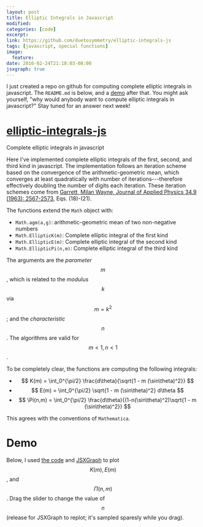 ```yaml
---
layout: post
title: Elliptic Integrals in Javascript
modified:
categories: [code]
excerpt:
link: https://github.com/duetosymmetry/elliptic-integrals-js
tags: [javascript, special functions]
image:
  feature:
date: 2016-02-24T21:18:03-08:00
jsxgraph: true
---
```


I just created a repo on github for computing complete elliptic
integrals in javascript. The `README.md` is below, and a [demo](#demo)
after that. You might ask yourself, "why would anybody want to compute
elliptic integrals in javascript?" Stay tuned for an answer next week!

# [elliptic-integrals-js](https://github.com/duetosymmetry/elliptic-integrals-js)
Complete elliptic integrals in javascript

Here I've implemented complete elliptic integrals of the first, second, and third kind in javascript.
The implementation follows an iteration scheme based on the convergence of the arithmetic-geometric mean, which converges at least quadratically with number of iterations---therefore effectively doubling the number of digits each iteration.
These iteration schemes come from [Garrett, Milan Wayne, Journal of Applied Physics 34.9 (1963): 2567-2573](http://dx.doi.org/10.1063/1.1729771), Eqs. (18)-(21).

The functions extend the `Math` object with:

* `Math.agm(a,g)`: arithmetic-geometric mean of two non-negative numbers
* `Math.EllipticK(m)`: Complete elliptic integral of the first kind
* `Math.EllipticE(m)`: Complete elliptic integral of the second kind
* `Math.EllipticPi(n,m)`: Complete elliptic integral of the third kind

The arguments are the *parameter* $$m$$, which is related to the *modulus* $$k$$ via $$m=k^2$$; and the *characteristic* $$n$$.
The algorithms are valid for $$m<1, n<1$$.

To be completely clear, the functions are computing the following
integrals:

* $$ K(m) = \int_0^{\pi/2} \frac{d\theta}{\sqrt{1 - m (\sin\theta)^2}} $$
* $$ E(m) = \int_0^{\pi/2} \sqrt{1 - m (\sin\theta)^2} d\theta $$
* $$ \Pi(n,m) = \int_0^{\pi/2} \frac{d\theta}{(1-n(\sin\theta)^2)\sqrt{1 - m (\sin\theta)^2}} $$

This agrees with the conventions of `Mathematica`.

# Demo

Below, I used
[the code](https://github.com/duetosymmetry/elliptic-integrals-js/blob/master/elliptic.js)
and [JSXGraph](http://jsxgraph.uni-bayreuth.de/wp/index.html) to plot
$$K(m), E(m)$$, and $$ \Pi(n,m) $$. Drag the slider to change the
value of $$ n $$ (release for JSXGraph to replot; it's sampled sparesly
while you drag).

<div id="box" class="jxgbox" style="width:500px; height:500px;"></div>
<div id="out"></div>

<script type="text/javascript" src="{{ site.url }}/assets/js/elliptic.js">
</script>

<script type="text/javascript">

////////////////////////////////////////////////////////////
// Make some plots

var brd = JXG.JSXGraph.initBoard('box', {boundingbox:[-7,3,1.4,-0.5], axis:true});
 
brd.suspendUpdate();
n = brd.create('slider',[[-6,-0.25],[-2,-0.25],[-5,1,0.9]], {name:'n'}),
brd.create('functiongraph', [function(m){ return Math.EllipticK(m); },-10, 1],
  {strokeColor: "#cc0000",
   name:"K(m)",
   withLabel:true,
   label:{}
  });
brd.create('functiongraph', [function(m){ return Math.EllipticE(m); },-10, 1],
  {strokeColor:"#00cc00",
   name:"E(m)",
   withLabel:true,
   label:{offset:[200,-100]}
  });
brd.create('functiongraph', [function(m){ return Math.EllipticPi(n.Value(),m); },-10, 1],
  {strokeColor: "#0000cc",
   name:function(){return "Π("+ n.Value().toFixed(2) +",m)";},
   withLabel:true,
   label:{offset:[70,25]}
  });
brd.unsuspendUpdate();

</script>
